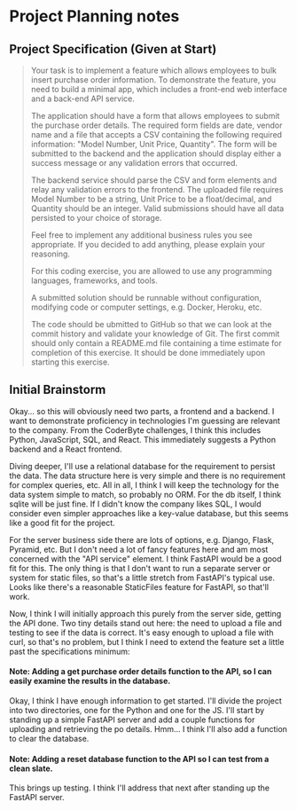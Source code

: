# Project Planning notes

## Project Specification (Given at Start)

> Your task is to implement a feature which allows employees to bulk insert purchase order information. To demonstrate the feature, you need to build a minimal app, which includes a front-end web interface and a back-end API service.
>
> The application should have a form that allows employees to submit the purchase order details. The required form fields are date, vendor name and a file that accepts a CSV containing the following required information: "Model Number, Unit Price, Quantity". The form will be submitted to the backend and the application should display either a success message or any validation errors that occurred.
>
> The backend service should parse the CSV and form elements and relay any validation errors to the frontend. The uploaded file requires Model Number to be a string, Unit Price to be a float/decimal, and Quantity should be an integer. Valid submissions should have all data persisted to your choice of storage.
>
> Feel free to implement any additional business rules you see appropriate. If you decided to add anything, please explain your reasoning.
>
> For this coding exercise, you are allowed to use any programming languages, frameworks, and tools.
>
> A submitted solution should be runnable without configuration, modifying code or computer settings, e.g. Docker, Heroku, etc.
>
> The code should be ubmitted to GitHub so that we can look at the commit history and validate your knowledge of Git. The first commit should only contain a README.md file containing a time estimate for completion of this exercise. It should be done immediately upon starting this exercise.

## Initial Brainstorm

Okay... so this will obviously need two parts, a frontend and a backend. I want to demonstrate proficiency in technologies I'm guessing are relevant to the company. From the CoderByte challenges, I think this includes Python, JavaScript, SQL, and React. This immediately suggests a Python backend and a React frontend.

Diving deeper, I'll use a relational database for the requirement to persist the data. The data structure here is very simple and there is no requirement for complex queries, etc. All in all, I think I will keep the technology for the data system simple to match, so probably no ORM. For the db itself, I think sqlite will be just fine. If I didn't know the company likes SQL, I would consider even simpler approaches like a key-value database, but this seems like a good fit for the project.

For the server business side there are lots of options, e.g. Django, Flask, Pyramid, etc. But I don't need a lot of fancy features here and am most concerned with the "API service" element. I think FastAPI would be a good fit for this. The only thing is that I don't want to run a separate server or system for static files, so that's a little stretch from FastAPI's typical use. Looks like there's a reasonable StaticFiles feature for FastAPI, so that'll work.

Now, I think I will initially approach this purely from the server side, getting the API done. Two tiny details stand out here: the need to upload a file and testing to see if the data is correct. It's easy enough to upload a file with curl, so that's no problem, but I think I need to extend the feature set a little past the specifications minimum:

#### Note: Adding a get purchase order details function to the API, so I can easily examine the results in the database.

Okay, I think I have enough information to get started. I'll divide the project into two directories, one for the Python and one for the JS. I'll start by standing up a simple FastAPI server and add a couple functions for uploading and retrieving the po details. Hmm... I think I'll also add a function to clear the database.

#### Note: Adding a reset database function to the API so I can test from a clean slate.

This brings up testing. I think I'll address that next after standing up the FastAPI server.

